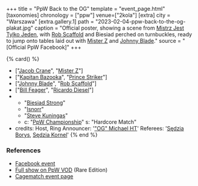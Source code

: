 +++
title = "PpW Back to the OG"
template = "event_page.html"
[taxonomies]
chronology = ["ppw"]
venue=["2kola"]
[extra]
city = "Warszawa"
[extra.gallery.1]
path = "2023-02-04-ppw-back-to-the-og-plakat.jpg"
caption = "Official poster, showing a scene from [Mistrz Jest Tylko Jeden](@/e/ppw/2022-03-12-ppw-mistrz-jest-tylko-jeden.md), with [Rob Scaffold](@/w/rob-scaffold.md) and Biesiad perched on turnbuckles, ready to jump onto tables laid out with [Mister Z](@/w/mister-z.md) and [Johnny Blade](@/w/johnny-blade.md)."
source = "[Official PpW Facebook]"
+++


{% card() %}
- ["[Jacob Crane](@/w/jacob-crane.md)", "[Mister Z](@/w/mister-z.md)"]
- ["[Kapitan Bazooka](@/w/kapitan-bazooka.md)", "[Prince Striker](@/w/royal-striker.md)"]
- ["[Johnny Blade](@/w/johnny-blade.md)", "[Rob Scaffold](@/w/rob-scaffold.md)"]
- ["[Bill Feager](@/w/feager.md)", "[Ricardo Diesel](@/w/ricardo-diesel.md)"]
- - "[Biesiad Strong](@/w/biesiad.md)"
  - "[Isnorr](@/w/isnorr.md)"
  - "[Steve Kuningas](@/w/steve-kuningas.md)"
  - c: "[PpW Championship](@/c/ppw-championship.md)"
    s: "Hardcore Match"
- credits:
    Host, Ring Announcer: '["OG" Michael HT](@/w/michael-ht.md)'
    Referees: '[Sędzia Borys](@/w/sedzia-borys.md), [Sędzia Kornel](@/w/sedzia-kornel.md)'
{% end %}

### References

* [Facebook event](https://www.facebook.com/events/671650544511110/)
* [Full show on PpW VOD](https://ppw-ewenementpl.vhx.tv/ppw-full-shows-dvd-version/season:2/videos/back-2-the-og-23-rare-edition) (Rare Edition)
* [Cagematch event page](https://www.cagematch.net/?id=1&nr=388621)
